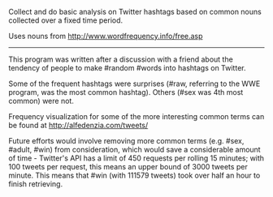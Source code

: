 Collect and do basic analysis on Twitter hashtags based on common nouns collected over a fixed time period.

Uses nouns from http://www.wordfrequency.info/free.asp

---

This program was written after a discussion with a friend about the tendency of people to make #random #words into hashtags on Twitter. 

Some of the frequent hashtags were surprises (#raw, referring to the WWE program, was the most common hashtag). Others (#sex was 4th most common) were not.

Frequency visualization for some of the more interesting common terms can be found at http://alfedenzia.com/tweets/

Future efforts would involve removing more common terms (e.g. #sex, #adult, #win) from consideration, which would save a considerable amount of time - Twitter's API has a limit of 450 requests per rolling 15 minutes; with 100 tweets per request, this means an upper bound of 3000 tweets per minute. This means that #win (with 111579 tweets) took over half an hour to finish retrieving.